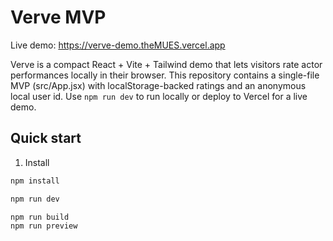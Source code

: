 # Verve MVP

Live demo: https://verve-demo.theMUES.vercel.app

Verve is a compact React + Vite + Tailwind demo that lets visitors rate actor performances locally in their browser. This repository contains a single-file MVP (src/App.jsx) with localStorage-backed ratings and an anonymous local user id. Use `npm run dev` to run locally or deploy to Vercel for a live demo.

## Quick start

1. Install
```bash
npm install

npm run dev

npm run build
npm run preview
